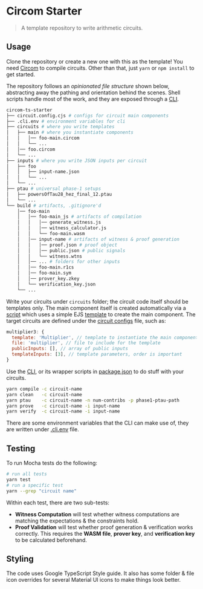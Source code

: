 # Circom Starter

> A template repository to write arithmetic circuits.

## Usage

Clone the repository or create a new one with this as the template! You need [Circom](https://docs.circom.io/getting-started/installation/) to compile circuits. Other than that, just `yarn` or `npm install` to get started.

The repository follows an _opinionated file structure_ shown below, abstracting away the pathing and orientation behind the scenes. Shell scripts handle most of the work, and they are exposed through a [CLI](./scripts/main.sh).

```sh
circom-ts-starter
├── circuit.config.cjs # configs for circuit main components
├── .cli.env # environment variables for cli
├── circuits # where you write templates
│   ├── main # where you instantiate components
│   │   │── foo-main.circom
│   │   └── ...
│   │── foo.circom
│   └── ...
├── inputs # where you write JSON inputs per circuit
│   ├── foo
│   │   ├── input-name.json
│   │   └── ...
│   └── ...
├── ptau # universal phase-1 setups
│   ├── powersOfTau28_hez_final_12.ptau
│   └── ...
└── build # artifacts, .gitignore'd
    │── foo-main
    │   │── foo-main_js # artifacts of compilation
    │   │   │── generate_witness.js
    │   │   │── witness_calculator.js
    │   │   └── foo-main.wasm
    │   │── input-name # artifacts of witness & proof generation
    │   │   │── proof.json # proof object
    │   │   │── public.json # public signals
    │   │   └── witness.wtns
    │   │── ... # folders for other inputs
    │   │── foo-main.r1cs
    │   │── foo-main.sym
    │   │── prover_key.zkey
    │   └── verification_key.json
    └── ...
```

Write your circuits under `circuits` folder; the circuit code itself should be templates only. The main component itself is created automatically via a [script](./scripts/instantiate.js) which uses a simple EJS [template](./circuits/main/_template.circom) to create the main component. The target circuits are defined under the [circuit configs](./circuit.config.cjs) file, such as:

```js
multiplier3: {
  template: 'Multiplier', // template to instantiate the main component
  file: 'multiplier', // file to include for the template
  publicInputs: [], // array of public inputs
  templateInputs: [3], // template parameters, order is important
}
```

Use the [CLI](./scripts/cli.sh), or its wrapper scripts in [package.json](./package.json) to do stuff with your circuits.

```bash
yarn compile -c circuit-name
yarn clean   -c circuit-name
yarn ptau    -c circuit-name -n num-contribs -p phase1-ptau-path
yarn prove   -c circuit-name -i input-name
yarn verify  -c circuit-name -i input-name
```

There are some environment variables that the CLI can make use of, they are written under [.cli.env](./.cli.env) file.

## Testing

To run Mocha tests do the following:

```bash
# run all tests
yarn test
# run a specific test
yarn --grep "circuit name"
```

Within each test, there are two sub-tests:

- **Witness Computation** will test whether witness computations are matching the expectations & the constraints hold.
- **Proof Validation** will test whether proof generation & verification works correctly. This requires the **WASM file**, **prover key**, and **verification key** to be calculated beforehand.

## Styling

The code uses Google TypeScript Style guide. It also has some folder & file icon overrides for several Material UI icons to make things look better.
